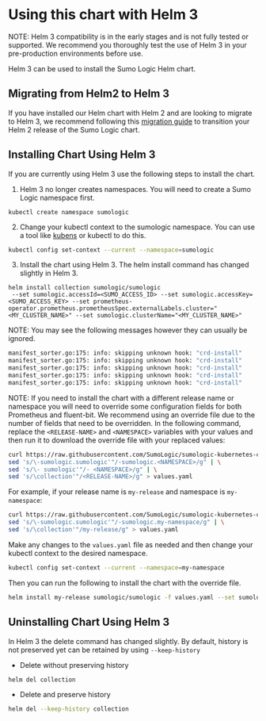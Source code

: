 # Using this chart with Helm 3
NOTE: Helm 3 compatibility is in the early stages and is not fully tested or supported. We recommend you thoroughly test the use of Helm 3 in your pre-production environments before use.

Helm 3 can be used to install the Sumo Logic Helm chart.

## Migrating from Helm2 to Helm 3

If you have installed our Helm chart with Helm 2 and are looking to migrate to Helm 3, we recommend following this [migration guide](https://helm.sh/blog/migrate-from-helm-v2-to-helm-v3/) to transition your Helm 2 release of the Sumo Logic chart.

## Installing Chart Using Helm 3

If you are currently using Helm 3 use the following steps to install the chart.

  1. Helm 3 no longer creates namespaces. You will need to create a Sumo Logic namespace first.
  
```
kubectl create namespace sumologic
```

  2. Change your kubectl context to the sumologic namespace. You can use a tool like [kubens](https://github.com/ahmetb/kubectx) or kubectl to do this.
  
```bash
kubectl config set-context --current --namespace=sumologic
```

  3. Install the chart using Helm 3. The helm install command has changed slightly in Helm 3.
  
```
helm install collection sumologic/sumologic
 --set sumologic.accessId=<SUMO_ACCESS_ID> --set sumologic.accessKey=<SUMO_ACCESS_KEY> --set prometheus-operator.prometheus.prometheusSpec.externalLabels.cluster="<MY_CLUSTER_NAME>" --set sumologic.clusterName="<MY_CLUSTER_NAME>"
```

NOTE: You may see the following messages however they can usually be ignored.

```bash
manifest_sorter.go:175: info: skipping unknown hook: "crd-install"
manifest_sorter.go:175: info: skipping unknown hook: "crd-install"
manifest_sorter.go:175: info: skipping unknown hook: "crd-install"
manifest_sorter.go:175: info: skipping unknown hook: "crd-install"
manifest_sorter.go:175: info: skipping unknown hook: "crd-install"
```

NOTE: If you need to install the chart with a different release name or namespace you will need to override some configuration fields for both Prometheus and fluent-bit. We recommend using an override file due to the number of fields that need to be overridden. In the following command, replace the `<RELEASE-NAME>` and `<NAMESPACE>` variables with your values and then run it to download the override file with your replaced values:

```bash
curl https://raw.githubusercontent.com/SumoLogic/sumologic-kubernetes-collection/release-v0.17/deploy/helm/sumologic/values.yaml | \
sed 's/\-sumologic.sumologic'"/-sumologic.<NAMESPACE>/g" | \
sed 's/\- sumologic'"/- <NAMESPACE>/g" | \
sed 's/\collection'"/<RELEASE-NAME>/g" > values.yaml
```

For example, if your release name is `my-release` and namespace is `my-namespace`:
```bash
curl https://raw.githubusercontent.com/SumoLogic/sumologic-kubernetes-collection/release-v0.17/deploy/helm/sumologic/values.yaml | \
sed 's/\-sumologic.sumologic'"/-sumologic.my-namespace/g" | \
sed 's/\collection'"/my-release/g" > values.yaml
```

Make any changes to the `values.yaml` file as needed and then change your kubectl context to the desired namespace.

```bash
kubectl config set-context --current --namespace=my-namespace
```
 
Then you can run the following to install the chart with the override file.

```bash
helm install my-release sumologic/sumologic -f values.yaml --set sumologic.accessId=<SUMO_ACCESS_ID> --set sumologic.accessKey=<SUMO_ACCESS_KEY> 
```

## Uninstalling Chart Using Helm 3

In Helm 3 the delete command has changed slightly. By default, history is not preserved yet can be retained by using `--keep-history`

  * Delete without preserving history
  
```bash
helm del collection
```

  * Delete and preserve history
  
```bash
helm del --keep-history collection
```
